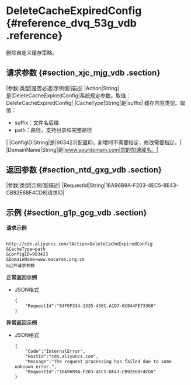 # DeleteCacheExpiredConfig {#reference_dvq_53g_vdb .reference}

删除自定义缓存策略。

## 请求参数 {#section_xjc_mjg_vdb .section}

|参数|类型|是否必选|示例值|描述|
|Action|String|是|DeleteCacheExpiredConfig|系统规定参数。取值：DeleteCacheExpiredConfig|
|CacheType|String|是|suffix| 缓存内容类型。取值：

 -   suffix：文件名后缀
-   path：路径，支持目录和完整路径

 |
|ConfigID|String|是|903423|配置ID，新增时不需要指定，修改需要指定。|
|DomainName|String|是|www.yourdomain.com|您的加速域名。|

## 返回参数 {#section_ntd_gxg_vdb .section}

|参数|类型|示例值|描述|
|RequestId|String|16A96B9A-F203-4EC5-8E43-CB92E68F4CD8|请求ID|

## 示例 {#section_g1p_gcg_vdb .section}

**请求示例**

```

http://cdn.aliyuncs.com/?Action=DeleteCacheExpiredConfig
&CacheType=path
&ConfigID=903423
&DomainName=www.macaron.org.cn
&公共请求参数
```

**正常返回示例**

-   JSON格式

    ```
    {
        "RequestId":"04F0F334-1335-436C-A1D7-6C044FE73368"
    }
    ```


**异常返回示例**

-   JSON格式

    ```
    {
        "Code":"InternalError",
        "HostId":"cdn.aliyuncs.com",
        "Message":"The request processing has failed due to some unknown error.",
        "RequestId":"16A96B9A-F203-4EC5-8E43-CB92E68F4CD8"
    }
    ```


